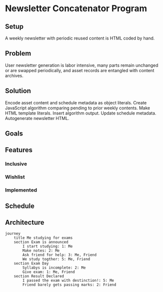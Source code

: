# Newsletter Concatenator Program

## Setup
A weekly newsletter with periodic reused content is HTML coded by hand.

## Problem
User newsletter generation is labor intensive, many parts remain unchanged or are swapped periodically, and asset records are entangled with content archives.

## Solution
Encode asset content and schedule metadata as object literals. Create JavaScript algorithm comparing pending to prior weekly contents. Make HTML template literals. Insert algorithm output. Update schedule metadata. Autogenerate newsletter HTML.

## Goals

## Features
### Inclusive
### Wishlist
### Implemented

## Schedule

## Architecture


```mermaid
journey
	title Me studying for exams
	section Exam is announced
		I start studying: 1: Me
		Make notes: 2: Me
		Ask friend for help: 3: Me, Friend
		We study togther: 5: Me, Friend
	section Exam Day
		Syllabys is incomplete: 2: Me
		Give exam: 1: Me, Friend
	section Result Declared
		I passed the exam with destinction!: 5: Me
		Friend barely gets passing marks: 2: Friend
```
